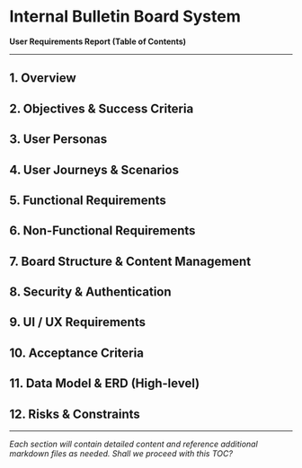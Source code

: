 # Internal Bulletin Board System

**User Requirements Report (Table of Contents)**

---

## 1. Overview

## 2. Objectives & Success Criteria

## 3. User Personas

## 4. User Journeys & Scenarios

## 5. Functional Requirements

## 6. Non-Functional Requirements

## 7. Board Structure & Content Management

## 8. Security & Authentication

## 9. UI / UX Requirements

## 10. Acceptance Criteria

## 11. Data Model & ERD (High-level)

## 12. Risks & Constraints

---

*Each section will contain detailed content and reference additional markdown files as needed. Shall we proceed with this TOC?*